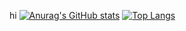 hi
[![Anurag's GitHub stats](https://github-readme-stats.vercel.app/api?username=absolutelynotmonika&show_icons=true&theme=tokyonight)](https://github.com/anuraghazra/github-readme-stats)
[![Top Langs](https://github-readme-stats.vercel.app/api/top-langs/?username=absolutelynotmonika&layout=compact)](https://github.com/anuraghazra/github-readme-stats)
